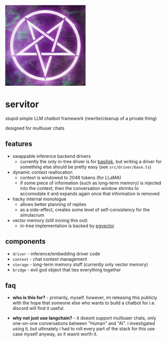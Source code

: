 <img src="images/logo.png" width="256"/>

# servitor

stupid simple LLM chatbot framework (rewrite/cleanup of a private thing)

designed for multiuser chats

## features

- swappable inference backend drivers
  - currently the only in-tree driver is for
    [basilisk](https://github.com/dithercat/basilisk), but writing a driver for
    something else should be pretty easy (see `src/driver/base.ts`)
- dynamic context reallocation
  - context is windowed to 2048 tokens (for LLaMA)
  - if some piece of information (such as long-term memory) is injected into the
    context, then the conversation window shrinks to accomodate it and expands
    again once that information is removed
- hacky internal monologue
  - allows better planning of replies
  - as a side-effect, creates some level of self-consistency for the simulacrum
- vector memory (still ironing this out)
  - in-tree implementation is backed by
    [pgvector](https://github.com/pgvector/pgvector)

## components

- `driver` - inference/embedding driver code
- `context` - chat context management
- `storage` - long-term memory stuff (currently only vector memory)
- `bridge` - evil god object that ties everything together

## faq

- **who is this for?** -
  primarily, myself. however, im releasing this publicly with the hope that
  someone else who wants to build a chatbot for i.e. discord will find it
  useful.

- **why not just use langchain?** -
  it doesnt support multiuser chats, only one-on-one conversations between
  "Human" and "AI". i investigated using it, but ultimately i had to roll
  every part of the stack for this use case myself anyway, so it wasnt worth it.